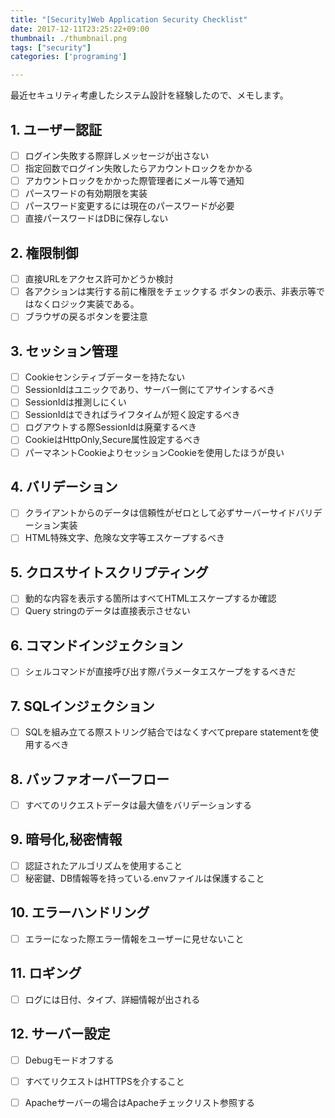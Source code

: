 ```yaml
---
title: "[Security]Web Application Security Checklist"
date: 2017-12-11T23:25:22+09:00
thumbnail: ./thumbnail.png
tags: ["security"]
categories: ['programing']

---
```

最近セキュリティ考慮したシステム設計を経験したので、メモします。

## 1. ユーザー認証

- [ ] ログイン失敗する際詳しメッセージが出さない
- [ ] 指定回数でログイン失敗したらアカウントロックをかかる
- [ ] アカウントロックをかかった際管理者にメール等で通知
- [ ] パースワードの有効期限を実装
- [ ] パースワード変更するには現在のパースワードが必要
- [ ] 直接パースワードはDBに保存しない

## 2. 権限制御

- [ ] 直接URLをアクセス許可かどうか検討
- [ ] 各アクションは実行する前に権限をチェックする ボタンの表示、非表示等ではなくロジック実装である。
- [ ] ブラウザの戻るボタンを要注意

## 3. セッション管理

- [ ] Cookieセンシティブデーターを持たない
- [ ] SessionIdはユニックであり、サーバー側にてアサインするべき
- [ ] SessionIdは推測しにくい
- [ ] SessionIdはできればライフタイムが短く設定するべき
- [ ] ログアウトする際SessionIdは廃棄するべき
- [ ] CookieはHttpOnly,Secure属性設定するべき
- [ ] パーマネントCookieよりセッションCookieを使用したほうが良い

## 4. バリデーション

- [ ] クライアントからのデータは信頼性がゼロとして必ずサーバーサイドバリデーション実装
- [ ] HTML特殊文字、危険な文字等エスケープするべき

## 5. クロスサイトスクリプティング

- [ ] 動的な内容を表示する箇所はすべてHTMLエスケープするか確認
- [ ] Query stringのデータは直接表示させない

## 6. コマンドインジェクション

- [ ] シェルコマンドが直接呼び出す際パラメータエスケープをするべきだ

## 7. SQLインジェクション

- [ ] SQLを組み立てる際ストリング結合ではなくすべてprepare statementを使用するべき

## 8. バッファオーバーフロー

- [ ] すべてのリクエストデータは最大値をバリデーションする

## 9. 暗号化,秘密情報

- [ ] 認証されたアルゴリズムを使用すること
- [ ] 秘密鍵、DB情報等を持っている.envファイルは保護すること

## 10. エラーハンドリング

- [ ] エラーになった際エラー情報をユーザーに見せないこと

## 11. ロギング

- [ ] ログには日付、タイプ、詳細情報が出される

## 12. サーバー設定

- [ ] Debugモードオフする
- [ ] すべてリクエストはHTTPSを介すること
- [ ] Apacheサーバーの場合はApacheチェックリスト参照する


